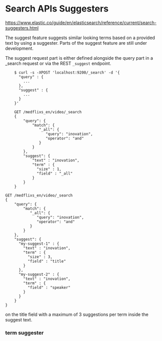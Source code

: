 Search APIs Suggesters
===

https://www.elastic.co/guide/en/elasticsearch/reference/current/search-suggesters.html

The suggest feature suggests similar looking terms based on a provided text by using a suggester. Parts of the suggest feature are still under development. 

The suggest request part is either defined alongside the query part in a _search request or via the REST `_suggest` endpoint.

```
    $ curl -s -XPOST 'localhost:9200/_search' -d '{
      "query" : {
        ...
      },
      "suggest" : {
        ...
      }
    }'
```

```
    GET /medflixs_en/video/_search
    {
        "query": {
            "match": {
               "_all": {
                  "query": "inovation",
                  "operator": "and"
               }
            }
        },
        "suggest": {
            "text" : "inovation",
            "term" : {
              "size" : 1,
              "field" : "_all"
            }
        }   
    }
```

```
GET /medflixs_en/video/_search
{
    "query": {
        "match": {
           "_all": {
              "query": "inovation",
              "operator": "and"
           }
        }
    },
    "suggest": {
      "my-suggest-1" : {
        "text" : "inovation",
        "term" : {
          "size" : 3,
          "field" : "title"
        }
      },
      "my-suggest-2" : {
        "text" : "inovation",
        "term" : {
          "field" : "speaker"
        }
      }
    }   
}    
```

on the title field with a maximum of 3 suggestions per term inside the suggest text. 

### term suggester